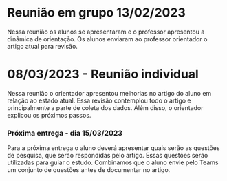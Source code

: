 # Reunião em grupo 13/02/2023

Nessa reunião os alunos se apresentaram e o professor apresentou a dinâmica de orientação.  Os alunos enviaram ao professor orientador o artigo atual para revisão. 


# 08/03/2023 - Reunião individual 

Nessa reunião o orientador apresentou   melhorias no artigo do aluno em relação ao estado atual. Essa revisão contemplou todo o artigo e principalmente a parte de coleta dos dados. Além disso, o orientador explicou os próximos passos.  

### Próxima entrega - dia 15/03/2023

Para a próxima entrega o aluno deverá apresentar quais serão as questões de pesquisa, que serão respondidas pelo artigo. Essas questões serão utilizadas para guiar o estudo.  Combinamos que o aluno envie pelo Teams um conjunto de questões antes de documentar no artigo. 
